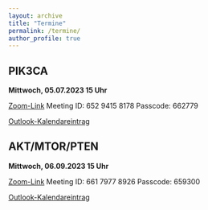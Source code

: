 ```yaml
---
layout: archive
title: "Termine"
permalink: /termine/
author_profile: true
---
```


## PIK3CA
**Mittwoch, 05.07.2023 15 Uhr**

[Zoom-Link](https://tum-conf.zoom.us/j/65294158178?pwd=ekpYdGpyTGRPeGc3OTNBNnNIQW92Zz09)
Meeting ID: 652 9415 8178
Passcode: 662779

[Outlook-Kalendareintrag](https://team-deutschland.org/files/1.ics)

## AKT/MTOR/PTEN
**Mittwoch, 06.09.2023 15 Uhr**

[Zoom-Link](https://tum-conf.zoom.us/j/66179778926?pwd=OEsrSFRHQkg0OVN4WFlIMURiSjh1dz09)
Meeting ID: 661 7977 8926
Passcode: 659300

[Outlook-Kalendareintrag](https://team-deutschland.org/files/2.ics)


